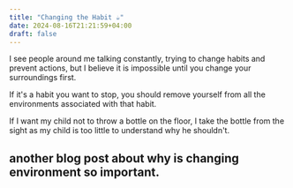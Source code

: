 ```yaml
---
title: "Changing the Habit ☕️"
date: 2024-08-16T21:21:59+04:00
draft: false
---
```

I see people around me talking constantly, trying to change habits and prevent actions, but I believe it is impossible until you change your surroundings first.

If it's a habit you want to stop, you should remove yourself from all the environments associated with that habit.

If I want my child not to throw a bottle on the floor, I take the bottle from the sight as my child is too little to understand why he shouldn't.

## another blog post about why is changing environment so important.